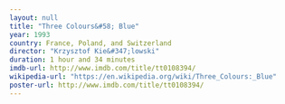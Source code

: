 ```yaml
---
layout: null
title: "Three Colours&#58; Blue"
year: 1993
country: France, Poland, and Switzerland
director: "Krzysztof Kie&#347;lowski"
duration: 1 hour and 34 minutes
imdb-url: http://www.imdb.com/title/tt0108394/
wikipedia-url: "https://en.wikipedia.org/wiki/Three_Colours:_Blue"
poster-url: http://www.imdb.com/title/tt0108394/
---
```

